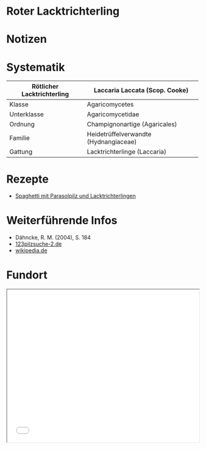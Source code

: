 Roter Lacktrichterling
===

# Notizen


# Systematik
| Rötlicher Lacktrichterling | Laccaria Laccata (Scop. Cooke) |
| --- | --- |
| Klasse | Agaricomycetes
| Unterklasse | Agaricomycetidae |
| Ordnung | Champignonartige (Agaricales) |
| Familie | Heidetrüffelverwandte (Hydnangiaceae) |
| Gattung | Lacktrichterlinge (Laccaria) |

# Rezepte
- [Spaghetti mit Parasolpilz und Lacktrichterlingen](index.html#!rezepte.md#Spaghetti_mit_Parasolpilz_und_Lacktrichterlingen)

# Weiterführende Infos
- Dähncke, R. M. (2004), S. 184
- [123pilzsuche-2.de](https://www.123pilzsuche-2.de/daten/details/RoterLackpilz.htm)
- [wikipedia.de](https://de.wikipedia.org/wiki/R%C3%B6tlicher_Lacktrichterling)

# Fundort
<iframe src="map.html#51.651262,10.105047" style="width: 100% !important; height: 400px !important;"></iframe>